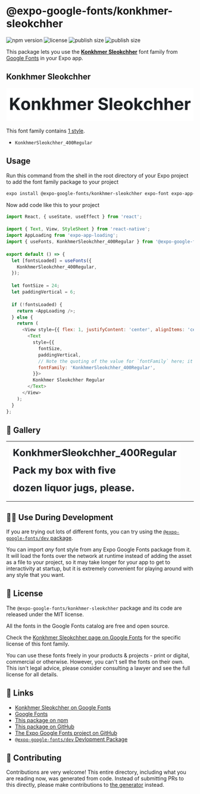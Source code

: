 # @expo-google-fonts/konkhmer-sleokchher

![npm version](https://flat.badgen.net/npm/v/@expo-google-fonts/konkhmer-sleokchher)
![license](https://flat.badgen.net/github/license/expo/google-fonts)
![publish size](https://flat.badgen.net/packagephobia/install/@expo-google-fonts/konkhmer-sleokchher)
![publish size](https://flat.badgen.net/packagephobia/publish/@expo-google-fonts/konkhmer-sleokchher)

This package lets you use the [**Konkhmer Sleokchher**](https://fonts.google.com/specimen/Konkhmer+Sleokchher) font family from [Google Fonts](https://fonts.google.com/) in your Expo app.

## Konkhmer Sleokchher

![Konkhmer Sleokchher](./font-family.png)

This font family contains [1 style](#-gallery).

- `KonkhmerSleokchher_400Regular`

## Usage

Run this command from the shell in the root directory of your Expo project to add the font family package to your project
```sh
expo install @expo-google-fonts/konkhmer-sleokchher expo-font expo-app-loading
```

Now add code like this to your project
```js
import React, { useState, useEffect } from 'react';

import { Text, View, StyleSheet } from 'react-native';
import AppLoading from 'expo-app-loading';
import { useFonts, KonkhmerSleokchher_400Regular } from '@expo-google-fonts/konkhmer-sleokchher';

export default () => {
  let [fontsLoaded] = useFonts({
    KonkhmerSleokchher_400Regular,
  });

  let fontSize = 24;
  let paddingVertical = 6;

  if (!fontsLoaded) {
    return <AppLoading />;
  } else {
    return (
      <View style={{ flex: 1, justifyContent: 'center', alignItems: 'center' }}>
        <Text
          style={{
            fontSize,
            paddingVertical,
            // Note the quoting of the value for `fontFamily` here; it expects a string!
            fontFamily: 'KonkhmerSleokchher_400Regular',
          }}>
          Konkhmer Sleokchher Regular
        </Text>
      </View>
    );
  }
};

```

## 🔡 Gallery


||||
|-|-|-|
|![KonkhmerSleokchher_400Regular](./KonkhmerSleokchher_400Regular.ttf.png)||||


## 👩‍💻 Use During Development

If you are trying out lots of different fonts, you can try using the [`@expo-google-fonts/dev` package](https://github.com/expo/google-fonts/tree/master/font-packages/dev#readme).

You can import *any* font style from any Expo Google Fonts package from it. It will load the fonts
over the network at runtime instead of adding the asset as a file to your project, so it may take longer
for your app to get to interactivity at startup, but it is extremely convenient
for playing around with any style that you want.

## 📖 License

The `@expo-google-fonts/konkhmer-sleokchher` package and its code are released under the MIT license.

All the fonts in the Google Fonts catalog are free and open source.

Check the [Konkhmer Sleokchher page on Google Fonts](https://fonts.google.com/specimen/Konkhmer+Sleokchher) for the specific license of this font family.

You can use these fonts freely in your products & projects - print or digital, commercial or otherwise. However, you can't sell the fonts on their own. This isn't legal advice, please consider consulting a lawyer and see the full license for all details.

## 🔗 Links

- [Konkhmer Sleokchher on Google Fonts](https://fonts.google.com/specimen/Konkhmer+Sleokchher)
- [Google Fonts](https://fonts.google.com/)
- [This package on npm](https://www.npmjs.com/package/@expo-google-fonts/konkhmer-sleokchher)
- [This package on GitHub](https://github.com/expo/google-fonts/tree/master/font-packages/konkhmer-sleokchher)
- [The Expo Google Fonts project on GitHub](https://github.com/expo/google-fonts)
- [`@expo-google-fonts/dev` Devlopment Package](https://github.com/expo/google-fonts/tree/master/font-packages/dev)

## 🤝 Contributing

Contributions are very welcome! This entire directory, including what you are reading now, was generated from code. Instead of submitting PRs to this directly, please make contributions to [the generator](https://github.com/expo/google-fonts/tree/master/packages/generator) instead.
